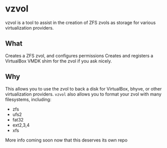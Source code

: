 # vzvol
vzvol is a tool to assist in the creation of ZFS zvols as storage for various virtualization providers.

## What
Creates a ZFS zvol, and configures permissions Creates and registers a VirtualBox VMDK shim for the zvol if you ask nicely. 

## Why
This allows you to use the zvol to back a disk for VirtualBox, bhyve, or other virtualization providers.
`vzvol` also allows you to format your zvol with many filesystems, including:
- zfs
- ufs2
- fat32
- ext2,3,4
- xfs

More info coming soon now that this deserves its own repo